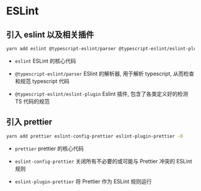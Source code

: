 # ESLint

## 引入 eslint 以及相关插件

``` bash
yarn add eslint @typescript-eslint/parser @typescript-eslint/eslint-plugin --dev
```

- `eslint` ESLint 的核心代码

- `@typescript-eslint/parser` ESlint 的解析器, 用于解析 typescript, 从而检查和规范 typescript 代码

- `@typescript-eslint/eslint-plugin` Eslint 插件, 包含了各类定义好的检测 TS 代码的规范

## 引入 prettier

``` bash
yarn add prettier eslint-config-prettier eslint-plugin-prettier -D
```

- `prettier` prettier 的核心代码

- `eslint-config-prettier` 关闭所有不必要的或可能与 Prettier 冲突的 ESLint 规则

- `eslint-plugin-prettier` 将 Prettier 作为 ESLint 规则运行

